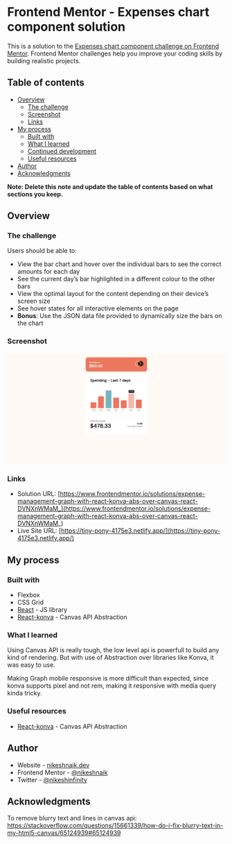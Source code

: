 # Frontend Mentor - Expenses chart component solution

This is a solution to the [Expenses chart component challenge on Frontend Mentor](https://www.frontendmentor.io/challenges/expenses-chart-component-e7yJBUdjwt). Frontend Mentor challenges help you improve your coding skills by building realistic projects. 

## Table of contents

- [Overview](#overview)
  - [The challenge](#the-challenge)
  - [Screenshot](#screenshot)
  - [Links](#links)
- [My process](#my-process)
  - [Built with](#built-with)
  - [What I learned](#what-i-learned)
  - [Continued development](#continued-development)
  - [Useful resources](#useful-resources)
- [Author](#author)
- [Acknowledgments](#acknowledgments)

**Note: Delete this note and update the table of contents based on what sections you keep.**

## Overview

### The challenge

Users should be able to:

- View the bar chart and hover over the individual bars to see the correct amounts for each day
- See the current day’s bar highlighted in a different colour to the other bars
- View the optimal layout for the content depending on their device’s screen size
- See hover states for all interactive elements on the page
- **Bonus**: Use the JSON data file provided to dynamically size the bars on the chart

### Screenshot

![Final Solutin ScreenShot](./design/final_solution.png)

### Links

- Solution URL: [https://www.frontendmentor.io/solutions/expense-management-graph-with-react-konva-abs-over-canvas-react-DVNXnWMaM_](https://www.frontendmentor.io/solutions/expense-management-graph-with-react-konva-abs-over-canvas-react-DVNXnWMaM_)
- Live Site URL: [https://tiny-pony-4175e3.netlify.app/](https://tiny-pony-4175e3.netlify.app/)

## My process

### Built with

- Flexbox
- CSS Grid
- [React](https://reactjs.org/) - JS library
- [React-konva](https://konvajs.org/docs/react/index.html) - Canvas API Abstraction

### What I learned

Using Canvas API is really tough, the low level api is powerfull to build any kind of rendering. But with use of Abstraction over libraries like Konva, it was easy to use.

Making Graph mobile responsive is more difficult than expected, since konva supports pixel and not rem, making it responsive with media query kinda tricky.

### Useful resources

- [React-konva](https://konvajs.org/docs/react/index.html) - Canvas API Abstraction

## Author

- Website - [nikeshnaik.dev](https://nikeshnaik.dev)
- Frontend Mentor - [@nikeshnaik](https://www.frontendmentor.io/profile/nikeshnaik)
- Twitter - [@nikeshinfinity](https://www.twitter.com/nikeshinfinity)

## Acknowledgments

To remove blurry text and lines in canvas api: 
https://stackoverflow.com/questions/15661339/how-do-i-fix-blurry-text-in-my-html5-canvas/65124939#65124939